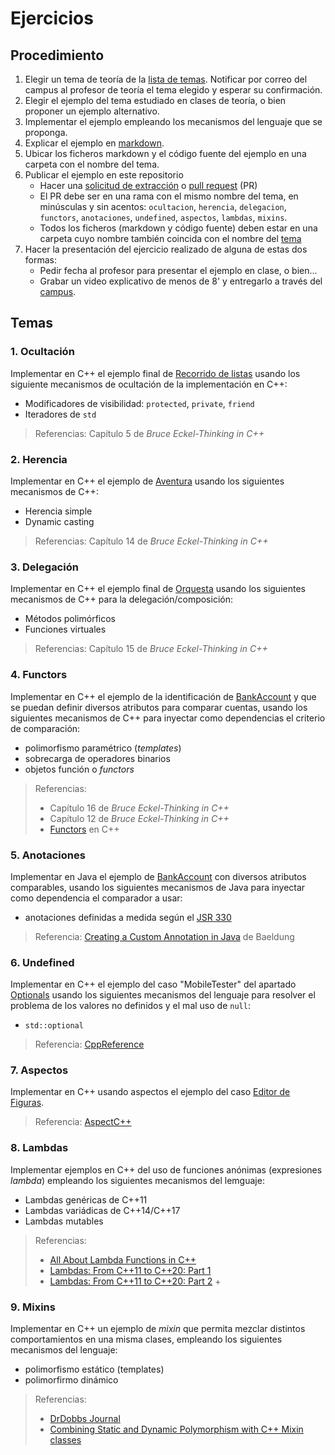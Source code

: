 # Ejercicios

## Procedimiento

1. Elegir un tema de teoría de la [lista de temas](#temas). Notificar por correo del campus al profesor de teoría el tema elegido y esperar su confirmación.
2. Elegir el ejemplo del tema estudiado en clases de teoría, o bien proponer un ejemplo alternativo.
3. Implementar el ejemplo empleando los mecanismos del lenguaje que se proponga.
4. Explicar el ejemplo en [markdown](https://en.wikipedia.org/wiki/Markdown).
5. Ubicar los ficheros markdown y el código fuente del ejemplo en una carpeta con el nombre del tema.
6. Publicar el ejemplo en este repositorio
   - Hacer una [solicitud de extracción](https://docs.github.com/es/github/collaborating-with-issues-and-pull-requests/about-pull-requests) o [pull request](https://docs.github.com/en/github/collaborating-with-issues-and-pull-requests/about-pull-requests) (PR)
   - El PR debe ser en una rama con el mismo nombre del tema, en minúsculas y sin acentos: `ocultacion`, `herencia`, `delegacion`, `functors`, `anotaciones`, `undefined`, `aspectos`, `lambdas`, `mixins`.
   - Todos los ficheros (markdown y código fuente) deben estar en una carpeta cuyo nombre también coincida con el nombre del [tema](#temas)
8. Hacer la presentación del ejercicio realizado de alguna de estas dos formas:
    - Pedir fecha al profesor para presentar el ejemplo en clase, o bien...
    - Grabar un video explicativo de menos de 8' y entregarlo a través del [campus](https://av03-20-21.uca.es/moodle/mod/assign/view.php?id=91252).

## Temas

### 1. Ocultación

Implementar en C++ el ejemplo final de [Recorrido de listas](http://dodero.github.io/iiss/iiss-oop-1/#implementacion-alternativa-lista-v04) usando los siguiente mecanismos de ocultación de la implementación en C++:

- Modificadores de visibilidad: `protected`, `private`, `friend`
- Iteradores de `std`

> Referencias: Capítulo 5 de _Bruce Eckel-Thinking in C++_

### 2. Herencia

Implementar en C++ el ejemplo de [Aventura](http://dodero.github.io/iiss/iiss-oop-1/#ejemplo-aventura-v01) usando los siguientes mecanismos de C++:

- Herencia simple
- Dynamic casting

>  Referencias: Capítulo 14 de _Bruce Eckel-Thinking in C++_


### 3. Delegación 

Implementar en C++ el ejemplo final de [Orquesta](http://dodero.github.io/iiss/iiss-oop-2/#implementacion-alternativa-orquesta-v06) usando los siguientes mecanismos de C++ para la delegación/composición: 

- Métodos polimórficos
- Funciones virtuales

> Referencias: Capítulo 15 de _Bruce Eckel-Thinking in C++_

### 4. Functors

 Implementar en C++ el ejemplo de la identificación de [BankAccount](http://dodero.github.io/iiss/iiss-oop-3/#ejercicio-identificador-de-bankaccount-con-inyeccion-de-dependencias) y que se puedan definir diversos atributos para comparar cuentas, usando los siguientes mecanismos de C++ para inyectar como dependencias el criterio de comparación:

- polimorfismo paramétrico (_templates_)
- sobrecarga de operadores binarios
- objetos función o _functors_
 
> Referencias:
>  - Capítulo 16 de _Bruce Eckel-Thinking in C++_
>  - Capítulo 12 de _Bruce Eckel-Thinking in C++_
>  - [Functors](https://www.cprogramming.com/tutorial/functors-function-objects-in-c++.html) en C++

### 5. Anotaciones

Implementar en Java el ejemplo de [BankAccount](http://dodero.github.io/iiss/iiss-oop-3/#ejercicio-identificador-de-bankaccount-con-inyeccion-de-dependencias) con diversos atributos comparables, usando los siguientes mecanismos de Java para inyectar como dependencia el comparador a usar:

- anotaciones definidas a medida según el [JSR 330](http://javax-inject.github.io/javax-inject/) 

> Referencia: [Creating a Custom Annotation in Java](baeldung.com/java-custom-annotation) de Baeldung

### 6. Undefined

Implementar en C++ el ejemplo del caso "MobileTester" del apartado [Optionals](http://dodero.github.io/iiss/iiss-err/#optionals) usando los siguientes mecanismos del lenguaje para resolver el problema de los valores no definidos y el mal uso de `null`:

- `std::optional`

> Referencia: [CppReference](https://en.cppreference.com/w/cpp/utility/optional)

### 7. Aspectos

Implementar en C++ usando aspectos el ejemplo del caso [Editor de Figuras](http://dodero.github.io/iiss/iiss-aop/#caso-5-editor-de-figuras).

> Referencia: [AspectC++](https://www.aspectc.org/)


### 8. Lambdas

Implementar ejemplos en C++ del uso de funciones anónimas (expresiones _lambda_) empleando los siguientes mecanismos del lemguaje:

- Lambdas genéricas de C++11
- Lambdas variádicas de C++14/C++17
- Lambdas mutables 

> Referencias:
>  - [All About Lambda Functions in C++](https://dzone.com/articles/all-about-lambda-functions-in-cfrom-c11-to-c17)
>  - [Lambdas: From C++11 to C++20: Part 1](https://www.bfilipek.com/2019/02/lambdas-story-part1.html)
>  - [Lambdas: From C++11 to C++20: Part 2](https://www.bfilipek.com/2019/03/lambdas-story-part2.html) + 

### 9. Mixins

Implementar en C++ un ejemplo de _mixin_ que permita mezclar distintos comportamientos en una misma clases, empleando los siguientes mecanismos del lenguaje:

- polimorfismo estático (templates)
- polimorfirmo dinámico

> Referencias:
>  - [DrDobbs Journal](https://www.drdobbs.com/cpp/mixin-based-programming-in-c/184404445)
>  - [Combining Static and Dynamic Polymorphism with C++ Mixin classes](https://michael-afanasiev.github.io/2016/08/03/Combining-Static-and-Dynamic-Polymorphism-with-C++-Template-Mixins.html)

